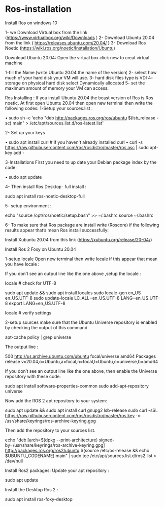 # Ros-installation
Install Ros on windows 10 

1- we Download Virtual box from the link (https://www.virtualbox.org/wiki/Downloads )
2- Download Ubuntu 20.04 from the link ( https://releases.ubuntu.com/20.04/ )
3- Download Ros Noetic (https://wiki.ros.org/noetic/Installation/Ubuntu)

Download Ubuntu 20.04:
Open the virtual box 
click new to creat virtual machine 

1-fill the Name (write Ubuntu 20.04 the name of the version)
2- select how much of your hard disk your VM will use.
3- hard disk files type is VDI
4- storage on physical hard disk select Dynamically allocated 
5- set the maximum amount of memory your VM can access.

Ros Installing : 
If you install Ubuntu 20.04 the beast version of Ros is Ros noetic. 
At first open Ubuntu 20.04 then open new terminal then write the following codes: 
 1-Setup your sources.list : 

•	sudo sh -c 'echo "deb http://packages.ros.org/ros/ubuntu $(lsb_release -sc) main" > /etc/apt/sources.list.d/ros-latest.list'

2- Set up your keys

•	sudo apt install curl # if you haven't already installed curl
•	curl -s https://raw.githubusercontent.com/ros/rosdistro/master/ros.asc | sudo apt-key add -

3-Installations 
   First you need to up date your Debian package index by the code: 
   
•	sudo apt update

4- Then install Ros Desktop- full install :

sudo apt install ros-noetic-desktop-full

5- setup environment : 

echo "source /opt/ros/noetic/setup.bash" >> ~/.bashrc
source ~/.bashrc

6- To make sure that Ros package are install write (Roscore) if the following results appear that’s mean Ros install successfully:


Install Xubuntu 20.04 from this link (https://xubuntu.org/release/20-04/)


Install Ros 2 Foxy on Ubuntu 20.04 

1-setup locale 
Open new terminal then write locale if this appear that mean you have locale : 

If you don’t see an output line like the one above ,setup the locale : 

locale  # check for UTF-8

sudo apt update && sudo apt install locales
sudo locale-gen en_US en_US.UTF-8
sudo update-locale LC_ALL=en_US.UTF-8 LANG=en_US.UTF-8
export LANG=en_US.UTF-8

locale  # verify settings

2-setup sources 
make sure that the Ubuntu Universe repository is enabled by checking the output of this command. 

apt-cache policy | grep universe

The output  line :

500 http://us.archive.ubuntu.com/ubuntu focal/universe amd64 Packages
    release v=20.04,o=Ubuntu,a=focal,n=focal,l=Ubuntu,c=universe,b=amd64

If you don’t see an output line like the one above, then enable the Universe repository with these code: 

sudo apt install software-properties-common
sudo add-apt-repository universe

Now add the ROS 2 apt repository to your system: 

sudo apt update && sudo apt install curl gnupg2 lsb-release sudo curl -sSL https://raw.githubusercontent.com/ros/rosdistro/master/ros.key  -o /usr/share/keyrings/ros-archive-keyring.gpg

Then add the repository to your sources list.

echo "deb [arch=$(dpkg --print-architecture) signed-by=/usr/share/keyrings/ros-archive-keyring.gpg] http://packages.ros.org/ros2/ubuntu $(source /etc/os-release && echo $UBUNTU_CODENAME) main" | sudo tee /etc/apt/sources.list.d/ros2.list > /dev/null

Install Ros2 packages: 
Update your apt repository :

 sudo apt update
 
Install the Desktop Ros 2 : 

sudo apt install ros-foxy-desktop


